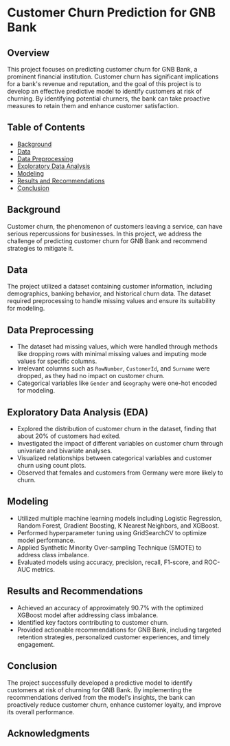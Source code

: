 # Customer Churn Prediction for GNB Bank

## Overview
This project focuses on predicting customer churn for GNB Bank, a prominent financial institution. Customer churn has significant implications for a bank's revenue and reputation, and the goal of this project is to develop an effective predictive model to identify customers at risk of churning. By identifying potential churners, the bank can take proactive measures to retain them and enhance customer satisfaction.

## Table of Contents
- [Background](#background)
- [Data](#data)
- [Data Preprocessing](#data-preprocessing)
- [Exploratory Data Analysis](#exploratory-data-analysis)
- [Modeling](#modeling)
- [Results and Recommendations](#results-and-recommendations)
- [Conclusion](#conclusion)

## Background
Customer churn, the phenomenon of customers leaving a service, can have serious repercussions for businesses. In this project, we address the challenge of predicting customer churn for GNB Bank and recommend strategies to mitigate it.

## Data
The project utilized a dataset containing customer information, including demographics, banking behavior, and historical churn data. The dataset required preprocessing to handle missing values and ensure its suitability for modeling.

## Data Preprocessing
- The dataset had missing values, which were handled through methods like dropping rows with minimal missing values and imputing mode values for specific columns.
- Irrelevant columns such as `RowNumber`, `CustomerId`, and `Surname` were dropped, as they had no impact on customer churn.
- Categorical variables like `Gender` and `Geography` were one-hot encoded for modeling.

## Exploratory Data Analysis (EDA)
- Explored the distribution of customer churn in the dataset, finding that about 20% of customers had exited.
- Investigated the impact of different variables on customer churn through univariate and bivariate analyses.
- Visualized relationships between categorical variables and customer churn using count plots.
- Observed that females and customers from Germany were more likely to churn.

## Modeling
- Utilized multiple machine learning models including Logistic Regression, Random Forest, Gradient Boosting, K Nearest Neighbors, and XGBoost.
- Performed hyperparameter tuning using GridSearchCV to optimize model performance.
- Applied Synthetic Minority Over-sampling Technique (SMOTE) to address class imbalance.
- Evaluated models using accuracy, precision, recall, F1-score, and ROC-AUC metrics.

## Results and Recommendations
- Achieved an accuracy of approximately 90.7% with the optimized XGBoost model after addressing class imbalance.
- Identified key factors contributing to customer churn.
- Provided actionable recommendations for GNB Bank, including targeted retention strategies, personalized customer experiences, and timely engagement.

## Conclusion
The project successfully developed a predictive model to identify customers at risk of churning for GNB Bank. By implementing the recommendations derived from the model's insights, the bank can proactively reduce customer churn, enhance customer loyalty, and improve its overall performance.

## Acknowledgments
